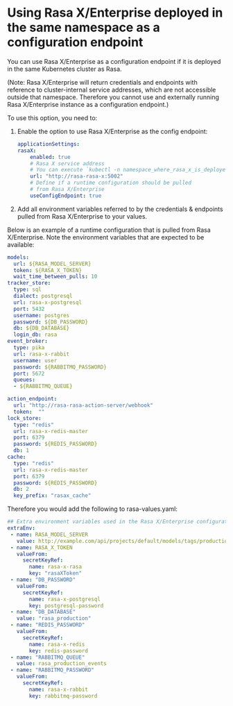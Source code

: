# Using Rasa X/Enterprise deployed in the same namespace as a configuration endpoint

You can use Rasa X/Enterprise as a configuration endpoint if it is deployed in the same Kubernetes cluster as Rasa.

(Note: Rasa X/Enterprise will return credentials and endpoints with reference to cluster-internal service addresses, which are not accessible outside that namespace. Therefore you cannot use and externally running Rasa X/Enterprise instance as a configuration endpoint.)

To use this option, you need to:

1) Enable the option to use Rasa X/Enterprise as the config endpoint:

    ```yaml
    applicationSettings:
    rasaX:
        enabled: true
        # Rasa X service address
        # You can execute `kubectl -n namespace_where_rasa_x_is_deployed get svc` in order to see a list of services
        url: "http://rasa-rasa-x:5002"
        # Define if a runtime configuration should be pulled
        # from Rasa X/Enterprise
        useConfigEndpoint: true
    ```

2) Add all environment variables referred to by the credentials & endpoints pulled from Rasa X/Enterprise to your values.

Below is an example of a runtime configuration that is pulled from Rasa X/Enterprise. Note the environment variables that are expected to be available:

```yaml
models:
  url: ${RASA_MODEL_SERVER}
  token: ${RASA_X_TOKEN}
  wait_time_between_pulls: 10
tracker_store:
  type: sql
  dialect: postgresql
  url: rasa-x-postgresql
  port: 5432
  username: postgres
  password: ${DB_PASSWORD}
  db: ${DB_DATABASE}
  login_db: rasa
event_broker:
  type: pika
  url: rasa-x-rabbit
  username: user
  password: ${RABBITMQ_PASSWORD}
  port: 5672
  queues:
  - ${RABBITMQ_QUEUE}

action_endpoint:
  url: "http://rasa-rasa-action-server/webhook"
  token:  ""
lock_store:
  type: "redis"
  url: rasa-x-redis-master
  port: 6379
  password: ${REDIS_PASSWORD}
  db: 1
cache:
  type: "redis"
  url: rasa-x-redis-master
  port: 6379
  password: ${REDIS_PASSWORD}
  db: 2
  key_prefix: "rasax_cache"
```

Therefore you would add the following to rasa-values.yaml:

```yaml
## Extra environment variables used in the Rasa X/Enterprise configuration
extraEnv:
 - name: RASA_MODEL_SERVER
   value: http://example.com/api/projects/default/models/tags/production
 - name: RASA_X_TOKEN
   valueFrom:
     secretKeyRef:
       name: rasa-x-rasa
       key: "rasaXToken"
 - name: "DB_PASSWORD"
   valueFrom:
     secretKeyRef:
       name: rasa-x-postgresql
       key: postgresql-password
 - name: "DB_DATABASE"
   value: "rasa_production"
 - name: "REDIS_PASSWORD"
   valueFrom:
     secretKeyRef:
       name: rasa-x-redis
       key: redis-password
 - name: "RABBITMQ_QUEUE"
   value: rasa_production_events
 - name: "RABBITMQ_PASSWORD"
   valueFrom:
     secretKeyRef:
       name: rasa-x-rabbit
       key: rabbitmq-password
```
